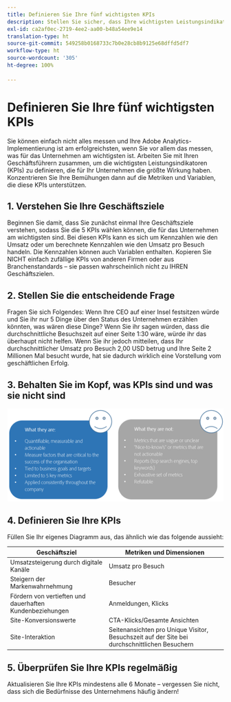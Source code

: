 ```yaml
---
title: Definieren Sie Ihre fünf wichtigsten KPIs
description: Stellen Sie sicher, dass Ihre wichtigsten Leistungsindikatoren sowie die zugehörigen Metriken und Dimensionen eng an Ihren geschäftlichen Anforderungen ausgerichtet sind.
exl-id: ca2af0ec-2719-4ee2-aa00-b48a54ee9e14
translation-type: ht
source-git-commit: 549258b0168733c7b0e28cb8b9125e68dffd5df7
workflow-type: ht
source-wordcount: '305'
ht-degree: 100%

---
```


# Definieren Sie Ihre fünf wichtigsten KPIs

Sie können einfach nicht alles messen und Ihre Adobe Analytics-Implementierung ist am erfolgreichsten, wenn Sie vor allem das messen, was für das Unternehmen am wichtigsten ist. Arbeiten Sie mit Ihren Geschäftsführern zusammen, um die wichtigsten Leistungsindikatoren (KPIs) zu definieren, die für Ihr Unternehmen die größte Wirkung haben. Konzentrieren Sie Ihre Bemühungen dann auf die Metriken und Variablen, die diese KPIs unterstützen.

## 1. Verstehen Sie Ihre Geschäftsziele

Beginnen Sie damit, dass Sie zunächst einmal Ihre Geschäftsziele verstehen, sodass Sie die 5 KPIs wählen können, die für das Unternehmen am wichtigsten sind. Bei diesen KPIs kann es sich um Kennzahlen wie den Umsatz oder um berechnete Kennzahlen wie den Umsatz pro Besuch handeln. Die Kennzahlen können auch Variablen enthalten. Kopieren Sie NICHT einfach zufällige KPIs von anderen Firmen oder aus Branchenstandards – sie passen wahrscheinlich nicht zu IHREN Geschäftszielen.

## 2. Stellen Sie die entscheidende Frage

Fragen Sie sich Folgendes: Wenn Ihre CEO auf einer Insel festsitzen würde und Sie ihr nur 5 Dinge über den Status des Unternehmen erzählen könnten, was wären diese Dinge? Wenn Sie ihr sagen würden, dass die durchschnittliche Besuchszeit auf einer Seite 1:30 wäre, würde ihr das überhaupt nicht helfen. Wenn Sie ihr jedoch mitteilen, dass Ihr durchschnittlicher Umsatz pro Besuch 2,00 USD betrug und Ihre Seite 2 Millionen Mal besucht wurde, hat sie dadurch wirklich eine Vorstellung vom geschäftlichen Erfolg.

## 3. Behalten Sie im Kopf, was KPIs sind und was sie nicht sind

![](assets/kpis.png)

## 4. Definieren Sie Ihre KPIs

Füllen Sie Ihr eigenes Diagramm aus, das ähnlich wie das folgende aussieht:

| Geschäftsziel | Metriken und Dimensionen |
| --- | --- |
| Umsatzsteigerung durch digitale Kanäle | Umsatz pro Besuch |
| Steigern der Markenwahrnehmung | Besucher |
| Fördern von vertieften und dauerhaften Kundenbeziehungen | Anmeldungen, Klicks |
| Site-Konversionswerte | CTA-Klicks/Gesamte Ansichten |
| Site-Interaktion | Seitenansichten pro Unique Visitor, Besuchszeit auf der Site bei durchschnittlichen Besuchern |

## 5. Überprüfen Sie Ihre KPIs regelmäßig

Aktualisieren Sie Ihre KPIs mindestens alle 6 Monate – vergessen Sie nicht, dass sich die Bedürfnisse des Unternehmens häufig ändern!
